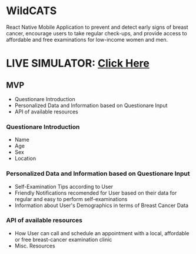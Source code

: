 # WildCATS
React Native Mobile Application to prevent and detect early signs of breast cancer, encourage users to take regular check-ups, and provide access to affordable and free examinations for low-income women and men.

# LIVE SIMULATOR: [Click Here](https://expo.io/appetize-simulator?url=https://expo.io/@a23235/wildcats&appetizeCode=tok_z5521ug12vy3h3yvybw77beap0)

## MVP
- Questionare Introduction
- Personalized Data and Information based on Questionare Input
- API of available resources

### Questionare Introduction
- Name
- Age
- Sex
- Location

### Personalized Data and Information based on Questionare Input
- Self-Examination Tips according to User
- Friendly Notifications recomended for User based on their data for regular and easy to perform self-examinations
- Information about User's Demographics in terms of Breast Cancer Data

### API of available resources
- How User can call and schedule an appointment with a local, affordable or free breast-cancer examination clinic
- Misc. Resources
